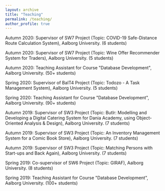 ```yaml
---
layout: archive
title: "Teaching"
permalink: /teaching/
author_profile: true
---
```



Autumn 2020: Supervisor of SW7 Project (Topic: COVID-19 Safe-Distance Route Calculation System), Aalborg University. (6 students) 

Autumn 2020: Supervisor of SW7 Project (Topic: Wine Offer Recommender System for Traders), Aalborg University. (5 students) 

Autumn 2020: Teaching Assistant for Course "Database Development", Aalborg University. (50+ students) 

Spring 2020: Supervisor of BaIT4 Project (Topic: Todozo - A Task Management System), Aalborg University. (5 students) 

Spring 2020: Teaching Assistant for Course "Database Development", Aalborg University. (90+ students) 

Autumn 2019: Supervisor of SW3 Project (Topic: Butlr: Modelling and Developing a Digital Catering System for Dania Academy, using Object-Oriented Analysis \& Design), Aalborg University. (7 students) 

Autumn 2019: Supervisor of SW3 Project (Topic: An Inventory Management System for a Comic Book Store), Aalborg University. (7 students) 

Autumn 2019: Supervisor of SW3 Project (Topic: Matching Persons with Start-ups and Back Again), Aalborg University. (7 students) 

Spring 2019: Co-supervisor of SW6 Project (Topic: GIRAF), Aalborg University. (8 students) 

Spring 2019: Teaching Assistant for Course "Database Development", Aalborg University. (100+ students) 


<!-- {% include base_path %}

{% for post in site.teaching reversed %}
  {% include archive-single.html %}
{% endfor %} -->
